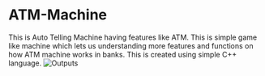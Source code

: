 # ATM-Machine
This is Auto Telling Machine having features like ATM.
This is  simple game like machine which lets us understanding more features and functions on how ATM machine works in banks.
This is created using simple C++ language. 
![Outputs](https://user-images.githubusercontent.com/93522726/146942674-df55d772-727f-4acb-891f-2d48ba9075bf.png)
